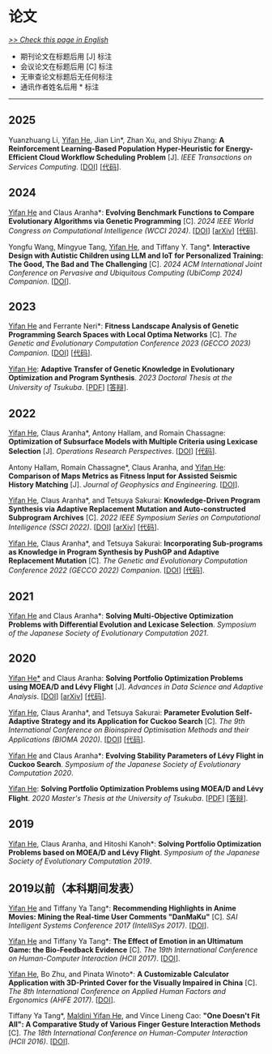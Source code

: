 # 论文

[*>> Check this page in English*](/publications/)

- 期刊论文在标题后用 [J] 标注
- 会议论文在标题后用 [C] 标注
- 无审查论文标题后无任何标注
- 通讯作者姓名后用 * 标注

---

## 2025

Yuanzhuang Li, <u>Yifan He</u>, Jian Lin*, Zhan Xu, and Shiyu Zhang: **A Reinforcement Learning-Based Population Hyper-Heuristic for Energy-Efficient Cloud Workflow Scheduling Problem** [J]. *IEEE Transactions on Services Computing*. [[DOI](https://doi.org/10.1109/TSC.2025.3589126)] [[代码](https://github.com/IOScheduling/qphh-workflow)].

## 2024

<u>Yifan He</u> and Claus Aranha*: **Evolving Benchmark Functions to Compare Evolutionary Algorithms via Genetic Programming** [C]. *2024 IEEE World Congress on Computational Intelligence (WCCI 2024)*. [[DOI](https://doi.org/10.1109/CEC60901.2024.10611801)] [[arXiv](https://arxiv.org/abs/2403.14146)] [[代码](https://zenodo.org/records/11063484)].

Yongfu Wang, Mingyue Tang, <u>Yifan He</u>, and Tiffany Y. Tang*. **Interactive Design with Autistic Children using LLM and IoT for Personalized Training: The Good, The Bad and The Challenging** [C]. *2024 ACM International Joint Conference on Pervasive and Ubiquitous Computing (UbiComp 2024) Companion*. [[DOI](https://doi.org/10.1145/3675094.3677573)].

## 2023

<u>Yifan He</u> and Ferrante Neri*: **Fitness Landscape Analysis of Genetic Programming Search Spaces with Local Optima Networks** [C]. *The Genetic and Evolutionary Computation Conference 2023 (GECCO 2023) Companion*. [[DOI](https://doi.org/10.1145/3583133.3596305
)] [[代码](https://github.com/Y1fanHE/gp-fla)].

<u>Yifan He</u>: **Adaptive Transfer of Genetic Knowledge in Evolutionary Optimization and Program Synthesis**. *2023 Doctoral Thesis at the University of Tsukuba*. [[PDF](yifan.2023.phd.thesis.pdf)] [[答辩](yifan.2023.phd.defense.pdf)].

## 2022

<u>Yifan He</u>, Claus Aranha*, Antony Hallam, and Romain Chassagne: **Optimization of Subsurface Models with Multiple Criteria using Lexicase Selection** [J]. *Operations Research Perspectives*. [[DOI](https://doi.org/10.1016/j.orp.2022.100237)] [[代码](https://github.com/Y1fanHE/lexde-subsurface-model)].

Antony Hallam, Romain Chassagne*, Claus Aranha, and <u>Yifan He</u>: **Comparison of Maps Metrics as Fitness Input for Assisted Seismic History Matching** [J]. *Journal of Geophysics and Engineering*. [[DOI](https://doi.org/10.1093/jge/gxac024)].

<u>Yifan He</u>, Claus Aranha*, and Tetsuya Sakurai: **Knowledge-Driven Program Synthesis via Adaptive Replacement Mutation and Auto-constructed Subprogram Archives** [C]. *2022 IEEE Symposium Series on Computational Intelligence (SSCI 2022)*. [[DOI](https://doi.org/10.1109/SSCI51031.2022.10022128)] [[arXiv](https://arxiv.org/abs/2209.03736)] [[代码](https://github.com/Y1fanHE/ssci2022)].

<u>Yifan He</u>, Claus Aranha*, and Tetsuya Sakurai: **Incorporating Sub-programs as Knowledge in Program Synthesis by PushGP and Adaptive Replacement Mutation** [C]. *The Genetic and Evolutionary Computation Conference 2022 (GECCO 2022) Companion*. [[DOI](https://doi.org/10.1145/3520304.3528891)] [[代码](https://github.com/Y1fanHE/kdps-arm)].

## 2021

<u>Yifan He</u> and Claus Aranha*: **Solving Multi-Objective Optimization Problems with Differential Evolution and Lexicase Selection**. *Symposium of the Japanese Society of Evolutionary Computation 2021*.

## 2020

<u>Yifan He*</u> and Claus Aranha: **Solving Portfolio Optimization Problems using MOEA/D and Lévy Flight** [J]. *Advances in Data Science and Adaptive Analysis*. [[DOI](https://doi.org/10.1142/S2424922X20500059)] [[arXiv](https://arxiv.org/abs/2003.06737)] [[代码](https://github.com/Y1fanHE/po_with_moead-levy)].

<u>Yifan He</u>, Claus Aranha*, and Tetsuya Sakurai: **Parameter Evolution Self-Adaptive Strategy and its Application for Cuckoo Search** [C]. *The 9th International Conference on Bioinspired Optimisation Methods and their Applications (BIOMA 2020)*. [[DOI](https://doi.org/10.1007/978-3-030-63710-1_5)] [[代码](https://github.com/Y1fanHE/bioma2020)].

<u>Yifan He</u> and Claus Aranha*: **Evolving Stability Parameters of Lévy Flight in Cuckoo Search**. *Symposium of the Japanese Society of Evolutionary Computation 2020*.

<u>Yifan He</u>: **Solving Portfolio Optimization Problems using MOEA/D and Lévy Flight**. *2020 Master's Thesis at the University of Tsukuba*. [[PDF](yifan.2020.master.thesis.pdf)] [[答辩](yifan.2020.master.defense.pdf)].

## 2019

<u>Yifan He</u>, Claus Aranha, and Hitoshi Kanoh*: **Solving Portfolio Optimization Problems based on MOEA/D and Lévy Flight**. *Symposium of the Japanese Society of Evolutionary Computation 2019*.

## 2019以前（本科期间发表）

<u>Yifan He</u> and Tiffany Ya Tang*: **Recommending Highlights in Anime Movies: Mining the Real-time User Comments "DanMaKu"** [C]. *SAI Intelligent Systems Conference 2017 (IntelliSys 2017)*. [[DOI](https://doi.org/10.1109/IntelliSys.2017.8324311)].

<u>Yifan He</u> and Tiffany Ya Tang*: **The Effect of Emotion in an Ultimatum Game: the Bio-Feedback Evidence** [C]. *The 19th International Conference on Human-Computer Interaction (HCII 2017)*. [[DOI](https://doi.org/10.1007/978-3-319-58753-0_19)].

<u>Yifan He</u>, Bo Zhu, and Pinata Winoto*: **A Customizable Calculator Application with 3D-Printed Cover for the Visually Impaired in China** [C]. *The 8th International Conference on Applied Human Factors and Ergonomics (AHFE 2017)*. [[DOI](https://doi.org/10.1007/978-3-319-60366-7_26)].

Tiffany Ya Tang*, <u>Maldini Yifan He</u>, and Vince Lineng Cao: **"One Doesn't Fit All": A Comparative Study of Various Finger Gesture Interaction Methods** [C]. *The 18th International Conference on Human-Computer Interaction (HCII 2016)*. [[DOI](https://doi.org/10.1007/978-3-319-40406-6_9)].
